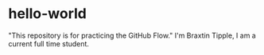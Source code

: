 # hello-world
"This repository is for practicing the GitHub Flow."
I'm Braxtin Tipple, I am a current full time student. 
